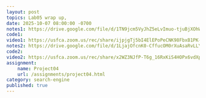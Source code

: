 ```yaml
---
layout: post
topics: Lab05 wrap up, 
date: 2025-10-07 08:00:00 -0700
notes1: https://drive.google.com/file/d/1TN9jcm5VyJhZ5eLvImuo-tjuBjXOhW3M/view?usp=sharing
code1: 
video1: https://usfca.zoom.us/rec/share/ijpjgTj5bI4ElEPoPeCNK98FbxB1PK-fbH4pyGJFrAya64HRMSLlfUeCmZvNAe6h.8dyQANNnQ8ujdMy2
notes2: https://drive.google.com/file/d/1LjajOfcnK0-CffucOM0rXuAsaRvLLYIZ/view?usp=sharing
code2: 
video2: https://usfca.zoom.us/rec/share/x2WZ3NJfP-T6g_16RxKiS4HOPx6vdXpQJn_I3NKy-g0i6u7bcPA9Q4kuSN0Ocg4m.oOs_dr2mqPg-UPBN
assignment:
    name: Project04
    url: /assignments/project04.html
category: search-engine
published: true
---
```

